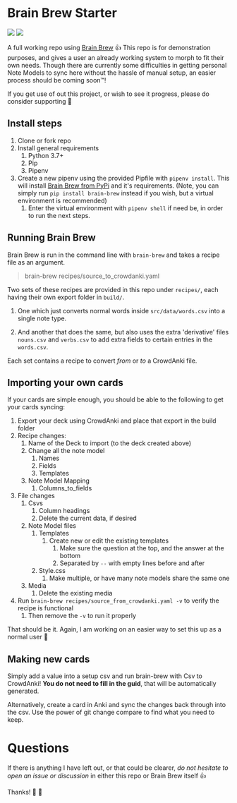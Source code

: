# Brain Brew Starter

<a title="Buy me a cuppa tea" href="https://ko-fi.com/brainbrew"><img src="https://img.shields.io/badge/ko--fi-contribute-%23579ebd.svg"></a>
<a title="Support a fellow Weekend Warrior on Patreon" href="https://www.patreon.com/jmohare?fan_landing=true"><img src="https://img.shields.io/badge/patreon-support-%23f96854.svg"></a>

A full working repo using [Brain Brew](https://github.com/ohare93/brain-brew) :+1:
This repo is for demonstration purposes, and gives a user an already working system to morph to fit their own needs.
Though there are currently some difficulties in getting personal Note Models to sync here without the hassle of manual setup,
an easier process should be coming soon:tm:!️

If you get use of out this project, or wish to see it progress, please do consider supporting :pray:

## Install steps 

1. Clone or fork repo
1. Install general requirements
    1. Python 3.7+
    1. Pip
    1. Pipenv
1. Create a new pipenv using the provided Pipfile with `pipenv install`. This will install [Brain Brew from PyPi](https://pypi.org/project/Brain-Brew/) and it's requirements.
(Note, you can simply run `pip install brain-brew` instead if you wish, but a virtual environment is recommended)
    1. Enter the virtual environment with `pipenv shell` if need be, in order to run the next steps.

## Running Brain Brew

Brain Brew is run in the command line with `brain-brew` and takes a recipe file as an argument. 

> brain-brew recipes/source_to_crowdanki.yaml

Two sets of these recipes are provided in this repo under `recipes/`, each having their own export folder in `build/`.


1. One which just converts normal words inside `src/data/words.csv` into a single note type.

1. And another that does the same, but also uses the extra 'derivative' files `nouns.csv` and `verbs.csv` 
   to add extra fields to certain entries in the `words.csv`.

Each set contains a recipe to convert *from* or *to* a CrowdAnki file.


## Importing your own cards

If your cards are simple enough, you should be able to the following to get your cards syncing:

1. Export your deck using CrowdAnki and place that export in the build folder
1. Recipe changes:
   1. Name of the Deck to import (to the deck created above)
   1. Change all the note model
      1. Names
      1. Fields
      1. Templates
   1. Note Model Mapping
      1. Columns_to_fields
1. File changes
   1. Csvs
      1. Column headings
      1. Delete the current data, if desired
   1. Note Model files
      1. Templates
         1. Create new or edit the existing templates
            1. Make sure the question at the top, and the answer at the bottom
            1. Separated by `--` with empty lines before and after
      1. Style.css
         1. Make multiple, or have many note models share the same one
   1. Media
      1. Delete the existing media
1. Run `brain-brew recipes/source_from_crowdanki.yaml -v` to verify the recipe is functional
   1. Then remove the `-v` to run it properly

That should be it. Again, I am working on an easier way to set this up as a normal user :pray: 
      

## Making new cards

Simply add a value into a setup csv and run brain-brew with Csv to CrowdAnki! 
**You do not need to fill in the guid**, that will be automatically generated.

Alternatively, create a card in Anki and sync the changes back through into the csv. 
Use the power of git change compare to find what you need to keep.

# Questions

If there is anything I have left out, or that could be clearer, 
*do not hesitate to open an issue or discussion* in either this repo or Brain Brew itself :+1:

Thanks! :100: :rocket:
